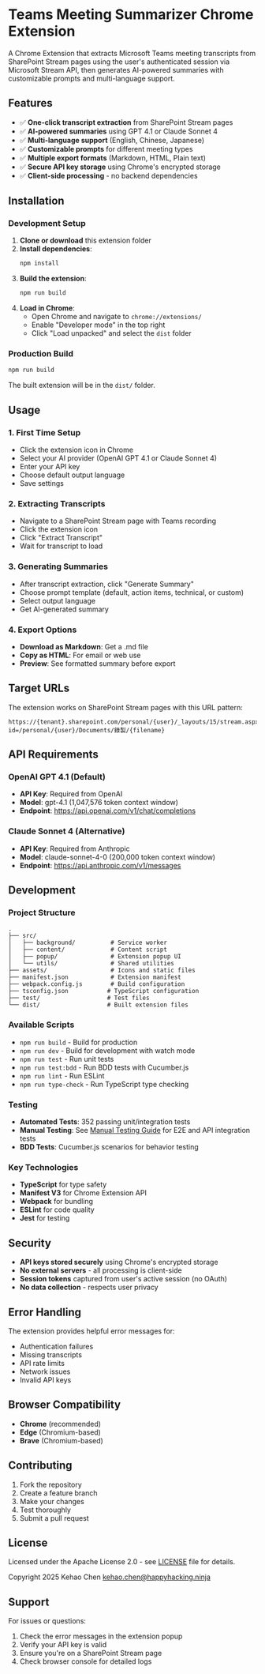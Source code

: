 # Teams Meeting Summarizer Chrome Extension

A Chrome Extension that extracts Microsoft Teams meeting transcripts from SharePoint Stream pages using the user's authenticated session via Microsoft Stream API, then generates AI-powered summaries with customizable prompts and multi-language support.

## Features

- ✅ **One-click transcript extraction** from SharePoint Stream pages
- ✅ **AI-powered summaries** using GPT 4.1 or Claude Sonnet 4
- ✅ **Multi-language support** (English, Chinese, Japanese)
- ✅ **Customizable prompts** for different meeting types
- ✅ **Multiple export formats** (Markdown, HTML, Plain text)
- ✅ **Secure API key storage** using Chrome's encrypted storage
- ✅ **Client-side processing** - no backend dependencies

## Installation

### Development Setup

1. **Clone or download** this extension folder
2. **Install dependencies**:
   ```bash
   npm install
   ```
3. **Build the extension**:
   ```bash
   npm run build
   ```
4. **Load in Chrome**:
   - Open Chrome and navigate to `chrome://extensions/`
   - Enable "Developer mode" in the top right
   - Click "Load unpacked" and select the `dist` folder

### Production Build

```bash
npm run build
```

The built extension will be in the `dist/` folder.

## Usage

### 1. First Time Setup
- Click the extension icon in Chrome
- Select your AI provider (OpenAI GPT 4.1 or Claude Sonnet 4)
- Enter your API key
- Choose default output language
- Save settings

### 2. Extracting Transcripts
- Navigate to a SharePoint Stream page with Teams recording
- Click the extension icon
- Click "Extract Transcript"
- Wait for transcript to load

### 3. Generating Summaries
- After transcript extraction, click "Generate Summary"
- Choose prompt template (default, action items, technical, or custom)
- Select output language
- Get AI-generated summary

### 4. Export Options
- **Download as Markdown**: Get a .md file
- **Copy as HTML**: For email or web use
- **Preview**: See formatted summary before export

## Target URLs

The extension works on SharePoint Stream pages with this URL pattern:
```
https://{tenant}.sharepoint.com/personal/{user}/_layouts/15/stream.aspx?id=/personal/{user}/Documents/錄製/{filename}
```

## API Requirements

### OpenAI GPT 4.1 (Default)
- **API Key**: Required from OpenAI
- **Model**: gpt-4.1 (1,047,576 token context window)
- **Endpoint**: https://api.openai.com/v1/chat/completions

### Claude Sonnet 4 (Alternative)
- **API Key**: Required from Anthropic
- **Model**: claude-sonnet-4-0 (200,000 token context window)
- **Endpoint**: https://api.anthropic.com/v1/messages

## Development

### Project Structure
```
.
├── src/
│   ├── background/          # Service worker
│   ├── content/             # Content script
│   ├── popup/               # Extension popup UI
│   └── utils/               # Shared utilities
├── assets/                  # Icons and static files
├── manifest.json            # Extension manifest
├── webpack.config.js        # Build configuration
├── tsconfig.json           # TypeScript configuration
├── test/                   # Test files
└── dist/                   # Built extension files
```

### Available Scripts

- `npm run build` - Build for production
- `npm run dev` - Build for development with watch mode
- `npm run test` - Run unit tests
- `npm run test:bdd` - Run BDD tests with Cucumber.js
- `npm run lint` - Run ESLint
- `npm run type-check` - Run TypeScript type checking

### Testing

- **Automated Tests**: 352 passing unit/integration tests
- **Manual Testing**: See [Manual Testing Guide](./MANUAL_TESTING_GUIDE.md) for E2E and API integration tests
- **BDD Tests**: Cucumber.js scenarios for behavior testing

### Key Technologies

- **TypeScript** for type safety
- **Manifest V3** for Chrome Extension API
- **Webpack** for bundling
- **ESLint** for code quality
- **Jest** for testing

## Security

- **API keys stored securely** using Chrome's encrypted storage
- **No external servers** - all processing is client-side
- **Session tokens** captured from user's active session (no OAuth)
- **No data collection** - respects user privacy

## Error Handling

The extension provides helpful error messages for:
- Authentication failures
- Missing transcripts
- API rate limits
- Network issues
- Invalid API keys

## Browser Compatibility

- **Chrome** (recommended)
- **Edge** (Chromium-based)
- **Brave** (Chromium-based)

## Contributing

1. Fork the repository
2. Create a feature branch
3. Make your changes
4. Test thoroughly
5. Submit a pull request

## License

Licensed under the Apache License 2.0 - see [LICENSE](LICENSE) file for details.

Copyright 2025 Kehao Chen <kehao.chen@happyhacking.ninja>

## Support

For issues or questions:
1. Check the error messages in the extension popup
2. Verify your API key is valid
3. Ensure you're on a SharePoint Stream page
4. Check browser console for detailed logs